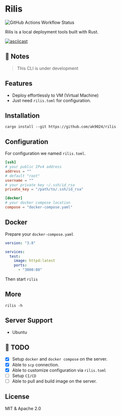 # Rilis

![GitHub Actions Workflow Status](https://img.shields.io/github/actions/workflow/status/ak9024/rilis/ci.yml?style=for-the-badge)

Rilis is a local deployment tools built with Rust.

[![asciicast](https://asciinema.org/a/680195.svg)](https://asciinema.org/a/680195)

## 🚧 Notes

> This CLI is under development

## Features

- Deploy effortlessly to VM (Virtual Machine)
- Just need `rilis.toml` for configuration.

## Installation

```shell
cargo install --git https://github.com/ak9024/rilis
```

## Configuration

For configuration we named `rilis.toml`.

```toml
[ssh]
# your public IPv4 address
address = ""
# default "root"
username = ""
# your private key ~/.ssh/id_rsa
private_key = "/path/to/.ssh/id_rsa"

[docker]
# your docker compose location
compose = "docker-compose.yaml"
```

## Docker

Prepare your `docker-compose.yaml`

```yaml
version: "3.8"

services:
  test:
    image: httpd:latest
    ports:
      - "3000:80"
```

Then start `rilis`

## More

```shell
rilis -h
```

## Server Support

- Ubuntu

## 🚧 TODO

- [x] Setup `docker` and `docker compose` on the server.
- [x] Able to `scp` connection.
- [x] Able to customize configuration via `rilis.toml`
- [ ] Setup `CI/CD`
- [ ] Able to pull and build image on the server.

## License

MIT & Apache 2.0
